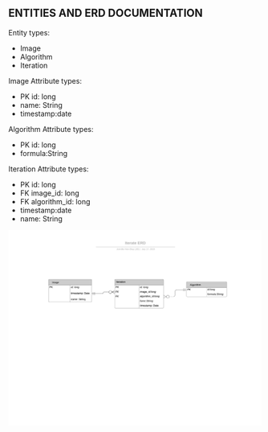 ## ENTITIES AND ERD DOCUMENTATION

Entity types:
* Image
* Algorithm
* Iteration

Image Attribute types:
* PK id: long
* name: String
* timestamp:date


Algorithm Attribute types:
* PK id: long
* formula:String

Iteration Attribute types:
* PK id: long
* FK image_id: long
* FK algorithm_id: long
* timestamp:date
* name: String








![ERD Diagram](erd1.png)
